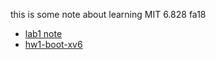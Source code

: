 
this is some note about learning MIT 6.828 fa18

- [lab1 note](./note/lab1-note.md)
- [hw1-boot-xv6](./note/hw1-boot-xv6.md)